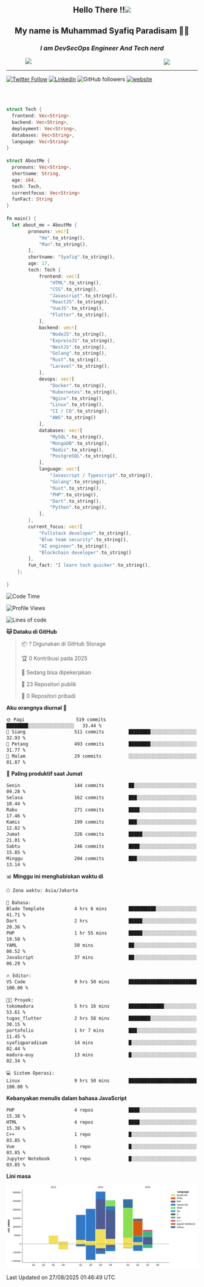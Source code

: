 <h2 align="center">

Hello There !!<img src="https://media.giphy.com/media/12oufCB0MyZ1Go/giphy.gif" width="50"></h2>

<h2 align="center">My name is Muhammad Syafiq Paradisam 👋👋</h2>

<h3 align="center"><em>I am DevSecOps Engineer And Tech nerd
</em></h3>

<img align="left" style="margin-left: 50px" src="https://static.zerochan.net/Alina.Clover.1024.4345060.webp" width="315"/>

<img align="center" style="margin-left: 50px" src="https://i.pinimg.com/736x/69/82/aa/6982aafd816ea48f48d0639c7797915c.jpg" width=250/>

<hr/>

[![Twitter Follow](https://img.shields.io/twitter/follow/misteranmol?label=Follow)](https://x.com/FikkzOutfit)
[![Linkedin](https://img.shields.io/badge/-syafiq-blue?style=square&logo=Linkedin&logoColor=white&link=https://www.linkedin.com/in/syafiq-paradisam/)](https://id.linkedin.com/in/syafiq-paradisam-b72749258)
![GitHub followers](https://img.shields.io/github/followers/syafiqparadisam?label=Follower&style=social)
[![website](https://img.shields.io/badge/Website-46a2f1.svg?&style=flat-square&logo=Google-Chrome&logoColor=white&link=https://anmolsingh.me/)](https://syafiq-paradisam.my.id)

<br/>

```rust

struct Tech {
  frontend: Vec<String>.
  backend: Vec<String>,
  deployment: Vec<String>,
  databases: Vec<String>,
  language: Vec<String>
}

struct AboutMe {
  pronouns: Vec<String>,
  shortname: String,
  age: i64,
  tech: Tech,
  currentfocus: Vec<String>
  funFact: String
}

fn main() {
  let about_me = AboutMe {
        pronouns: vec![
            "He".to_string(),
            "Man".to_string(),
        ],
        shortname: "Syafiq".to_string(),
        age: 17,
        tech: Tech {
            frontend: vec![
                "HTML".to_string(),
                "CSS".to_string(),
                "Javascript".to_string(),
                "ReactJS".to_string(),
                "VueJS".to_string(),
                "Flutter".to_string(),
            ],
            backend: vec![
                "NodeJS".to_string(),
                "ExpressJS".to_string(),
                "NestJS".to_string(),
                "Golang".to_string(),
                "Rust".to_string(),
                "Laravel".to_string(),
            ],
            devops: vec![
                "Docker".to_string(),
                "Kubernetes".to_string(),
                "Nginx".to_string(),
                "Linux".to_string(),
                "CI / CD".to_string(),
                "AWS".to_string()
            ],
            databases: vec![
                "MySQL".to_string(),
                "MongoDB".to_string(),
                "Redis".to_string(),
                "PostgreSQL".to_string(),
            ],
            language: vec![
                "Javascript / Typescript".to_string(),
                "Golang".to_string(),
                "Rust".to_string(),
                "PHP".to_string(),
                "Dart".to_string(),
                "Python".to_string(),
            ],
        },
        current_focus: vec![
            "Fullstack developer".to_string(),
            "Blue team security".to_string(),
            "AI engineer".to_string(),
            "Blockchain developer".to_string()
        ],
        fun_fact: "I learn tech quicker".to_string(),
    };

}
```

<!--START_SECTION:waka-->
![Code Time](http://img.shields.io/badge/Code%20Time-422%20hrs%2053%20mins-blue)

![Profile Views](http://img.shields.io/badge/Profil%20dilihat-9-blue)

![Lines of code](https://img.shields.io/badge/Sejak%20Hello%20World%20aku%20telah%20menulis-1.5%20million%20baris%20kode-blue)

**🐱 Dataku di GitHub** 

> 📦 ? Digunakan di GitHub Storage 
 > 
> 🏆 0 Kontribusi pada 2025
 > 
> 💼 Sedang bisa dipekerjakan
 > 
> 📜 23 Repositori publik 
 > 
> 🔑 0 Repositori pribadi 
 > 
**Aku orangnya diurnal 🐤** 

```text
🌞 Pagi                   519 commits         ████████░░░░░░░░░░░░░░░░░   33.44 % 
🌆 Siang                  511 commits         ████████░░░░░░░░░░░░░░░░░   32.93 % 
🌃 Petang                 493 commits         ████████░░░░░░░░░░░░░░░░░   31.77 % 
🌙 Malam                  29 commits          ░░░░░░░░░░░░░░░░░░░░░░░░░   01.87 % 
```
📅 **Paling produktif saat Jumat** 

```text
Senin                    144 commits         ██░░░░░░░░░░░░░░░░░░░░░░░   09.28 % 
Selasa                   162 commits         ███░░░░░░░░░░░░░░░░░░░░░░   10.44 % 
Rabu                     271 commits         ████░░░░░░░░░░░░░░░░░░░░░   17.46 % 
Kamis                    199 commits         ███░░░░░░░░░░░░░░░░░░░░░░   12.82 % 
Jumat                    326 commits         █████░░░░░░░░░░░░░░░░░░░░   21.01 % 
Sabtu                    246 commits         ████░░░░░░░░░░░░░░░░░░░░░   15.85 % 
Minggu                   204 commits         ███░░░░░░░░░░░░░░░░░░░░░░   13.14 % 
```


📊 **Minggu ini menghabiskan waktu di** 

```text
🕑︎ Zona waktu: Asia/Jakarta

💬 Bahasa: 
Blade Template           4 hrs 6 mins        ██████████░░░░░░░░░░░░░░░   41.71 % 
Dart                     2 hrs               █████░░░░░░░░░░░░░░░░░░░░   20.36 % 
PHP                      1 hr 55 mins        █████░░░░░░░░░░░░░░░░░░░░   19.50 % 
YAML                     50 mins             ██░░░░░░░░░░░░░░░░░░░░░░░   08.52 % 
JavaScript               37 mins             ██░░░░░░░░░░░░░░░░░░░░░░░   06.29 % 

🔥 Editor: 
VS Code                  9 hrs 50 mins       █████████████████████████   100.00 % 

🐱‍💻 Proyek: 
tokomadura               5 hrs 16 mins       █████████████░░░░░░░░░░░░   53.61 % 
tugas_flutter            2 hrs 58 mins       ████████░░░░░░░░░░░░░░░░░   30.15 % 
portofolio               1 hr 7 mins         ███░░░░░░░░░░░░░░░░░░░░░░   11.45 % 
syafiqparadisam          14 mins             █░░░░░░░░░░░░░░░░░░░░░░░░   02.44 % 
madura-euy               13 mins             █░░░░░░░░░░░░░░░░░░░░░░░░   02.34 % 

💻 Sistem Operasi: 
Linux                    9 hrs 50 mins       █████████████████████████   100.00 % 
```

**Kebanyakan menulis dalam bahasa JavaScript** 

```text
PHP                      4 repos             ████░░░░░░░░░░░░░░░░░░░░░   15.38 % 
HTML                     4 repos             ████░░░░░░░░░░░░░░░░░░░░░   15.38 % 
C++                      1 repo              █░░░░░░░░░░░░░░░░░░░░░░░░   03.85 % 
Vue                      1 repo              █░░░░░░░░░░░░░░░░░░░░░░░░   03.85 % 
Jupyter Notebook         1 repo              █░░░░░░░░░░░░░░░░░░░░░░░░   03.85 % 
```



**Lini masa**

![Lines of Code chart](https://raw.githubusercontent.com/syafiqparadisam/syafiqparadisam/master/assets/bar_graph.png)


 Last Updated on 27/08/2025 01:46:49 UTC
<!--END_SECTION:waka-->
